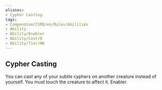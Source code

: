 ```yaml
---
aliases:
- Cypher Casting
tags:
- Compendium/CSRD/en/Rules/Abilities
- Ability
- Ability/Enabler
- Ability/Cost/0
- Ability/Tier/NA
---
```


  
## Cypher Casting  
You can cast any of your subtle cyphers on another creature instead of yourself. You must touch the creature to affect it. Enabler.